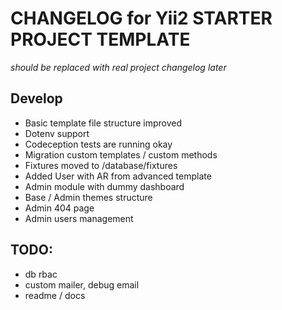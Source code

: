 CHANGELOG for Yii2 STARTER PROJECT TEMPLATE
=====================

*should be replaced with real project changelog later* 

Develop
---------------------
* Basic template file structure improved
* Dotenv support
* Codeception tests are running okay
* Migration custom templates / custom methods
* Fixtures moved to /database/fixtures
* Added User with AR from advanced template
* Admin module with dummy dashboard
* Base / Admin themes structure
* Admin 404 page
* Admin users management

TODO:
----------------------
* db rbac
* custom mailer, debug email
* readme / docs
